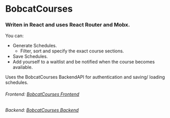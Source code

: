 # BobcatCourses
### Writen in React and uses React Router and Mobx.
You can:
  - Generate Schedules.
    - Filter, sort and specify the exact course sections.
  - Save Schedules.
  - Add yourself to a waitlist and be notified when the course becomes available.

Uses the BobcatCourses BackendAPI for authentication and saving/ loading schedules.
###### Frontend: [BobcatCourses Frontend](https://bobcatcourses.tk)
###### Backend: [BobcatCourses Backend](https://cse120-course-planner.herokuapp.com/api)
